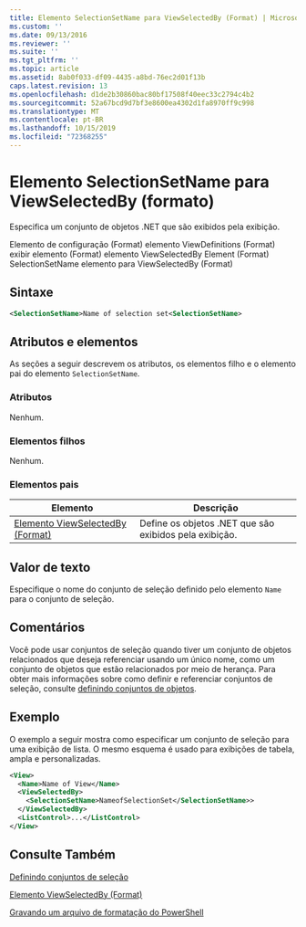 ```yaml
---
title: Elemento SelectionSetName para ViewSelectedBy (Format) | Microsoft Docs
ms.custom: ''
ms.date: 09/13/2016
ms.reviewer: ''
ms.suite: ''
ms.tgt_pltfrm: ''
ms.topic: article
ms.assetid: 8ab0f033-df09-4435-a8bd-76ec2d01f13b
caps.latest.revision: 13
ms.openlocfilehash: d1de2b30860bac80bf17508f40eec33c2794c4b2
ms.sourcegitcommit: 52a67bcd9d7bf3e8600ea4302d1fa8970ff9c998
ms.translationtype: MT
ms.contentlocale: pt-BR
ms.lasthandoff: 10/15/2019
ms.locfileid: "72368255"
---
```

# <a name="selectionsetname-element-for-viewselectedby-format"></a>Elemento SelectionSetName para ViewSelectedBy (formato)

Especifica um conjunto de objetos .NET que são exibidos pela exibição.

Elemento de configuração (Format) elemento ViewDefinitions (Format) exibir elemento (Format) elemento ViewSelectedBy Element (Format) SelectionSetName elemento para ViewSelectedBy (Format)

## <a name="syntax"></a>Sintaxe

```xml
<SelectionSetName>Name of selection set<SelectionSetName>
```

## <a name="attributes-and-elements"></a>Atributos e elementos

As seções a seguir descrevem os atributos, os elementos filho e o elemento pai do elemento `SelectionSetName`.

### <a name="attributes"></a>Atributos

Nenhum.

### <a name="child-elements"></a>Elementos filhos

Nenhum.

### <a name="parent-elements"></a>Elementos pais

|Elemento|Descrição|
|-------------|-----------------|
|[Elemento ViewSelectedBy (Format)](./viewselectedby-element-format.md)|Define os objetos .NET que são exibidos pela exibição.|

## <a name="text-value"></a>Valor de texto

Especifique o nome do conjunto de seleção definido pelo elemento `Name` para o conjunto de seleção.

## <a name="remarks"></a>Comentários

Você pode usar conjuntos de seleção quando tiver um conjunto de objetos relacionados que deseja referenciar usando um único nome, como um conjunto de objetos que estão relacionados por meio de herança. Para obter mais informações sobre como definir e referenciar conjuntos de seleção, consulte [definindo conjuntos de objetos](./defining-selection-sets.md).

## <a name="example"></a>Exemplo

O exemplo a seguir mostra como especificar um conjunto de seleção para uma exibição de lista. O mesmo esquema é usado para exibições de tabela, ampla e personalizadas.

```xml
<View>
  <Name>Name of View</Name>
  <ViewSelectedBy>
    <SelectionSetName>NameofSelectionSet</SelectionSetName>>
  </ViewSelectedBy>
  <ListControl>...</ListControl>
</View>
```

## <a name="see-also"></a>Consulte Também

[Definindo conjuntos de seleção](./defining-selection-sets.md)

[Elemento ViewSelectedBy (Format)](./viewselectedby-element-format.md)

[Gravando um arquivo de formatação do PowerShell](./writing-a-powershell-formatting-file.md)

